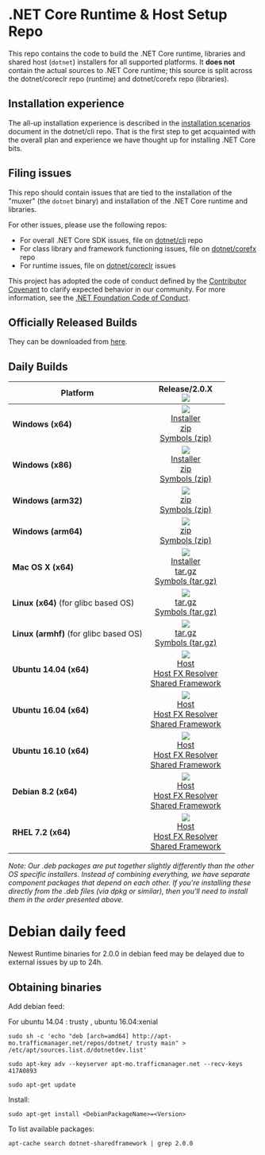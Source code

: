 .NET Core Runtime & Host Setup Repo
===================================

This repo contains the code to build the .NET Core runtime, libraries and shared host (`dotnet`) installers for
all supported platforms. It **does not** contain the actual sources to .NET Core runtime; this source is split across
the dotnet/coreclr repo (runtime) and dotnet/corefx repo (libraries).

## Installation experience
The all-up installation experience is described in the [installation scenarios](https://github.com/dotnet/cli/blob/rel/1.0.0/Documentation/cli-installation-scenarios.md)
document in the dotnet/cli repo. That is the first step to get acquainted with the overall plan and experience we have
thought up for installing .NET Core bits.

## Filing issues
This repo should contain issues that are tied to the installation of the "muxer" (the `dotnet` binary) and installation
of the .NET Core runtime and libraries.

For other issues, please use the following repos:

- For overall .NET Core SDK issues, file on [dotnet/cli](https://github.com/dotnet/cli) repo
- For class library and framework functioning issues, file on [dotnet/corefx](https://github.com/dotnet/corefx) repo
- For runtime issues, file on [dotnet/coreclr](https://github.com/dotnet/coreclr) issues

This project has adopted the code of conduct defined by the [Contributor Covenant](http://contributor-covenant.org/) to clarify expected behavior in our community. For more information, see the [.NET Foundation Code of Conduct](http://www.dotnetfoundation.org/code-of-conduct).

Officially Released Builds
--------------------------

They can be downloaded from [here](https://www.microsoft.com/net/download#core).

Daily Builds
------------

|   Platform   |   Release/2.0.X<br>[![][build-badge-2.0.x]][build-2.0.x] |
|---------|:----------:|
|   **Windows (x64)**    |   [![][win-x64-badge-2.0.X]][win-x64-badge-2.0.X]<br>[Installer][win-x64-installer-2.0.X]<br>[zip][win-x64-zip-2.0.X]<br>[Symbols (zip)][win-x64-symbols-zip-2.0.X]   |
|   **Windows (x86)**    |   [![][win-x86-badge-2.0.X]][win-x86-badge-2.0.X]<br>[Installer][win-x86-installer-2.0.X]<br>[zip][win-x86-zip-2.0.X]<br>[Symbols (zip)][win-x86-symbols-zip-2.0.X]   |
|   **Windows (arm32)**  |   [![][win-arm-badge-2.0.X]][win-arm-badge-2.0.X]<br>[zip][win-arm-zip-2.0.X]<br>[Symbols (zip)][win-arm-symbols-zip-2.0.X]   |
|   **Windows (arm64)**  |   [![][win-arm64-badge-2.0.X]][win-arm64-badge-2.0.X]<br>[zip][win-arm64-zip-2.0.X]<br>[Symbols (zip)][win-arm64-symbols-zip-2.0.X]   |
|   **Mac OS X (x64)**       |   [![][osx-badge-2.0.X]][osx-badge-2.0.X]<br>[Installer][osx-installer-2.0.X]<br>[tar.gz][osx-targz-2.0.X]<br>[Symbols (tar.gz)][osx-symbols-targz-2.0.X]   |
|   **Linux (x64)** (for glibc based OS)  |   [![][linux-x64-badge-2.0.X]][linux-x64-badge-2.0.X]<br>[tar.gz][linux-x64-targz-2.0.X]<br>[Symbols (tar.gz)][linux-x64-symbols-targz-2.0.X]   |
|   **Linux (armhf)** (for glibc based OS)  |   [![][linux-arm-badge-2.0.X]][linux-arm-badge-2.0.X]<br>[tar.gz][linux-arm-targz-2.0.X]<br>[Symbols (tar.gz)][linux-arm-symbols-targz-2.0.X]   |
|   **Ubuntu 14.04 (x64)**   |   [![][ubuntu-14.04-badge-2.0.X]][ubuntu-14.04-badge-2.0.X]<br>[Host][ubuntu-14.04-host-2.0.X]<br>[Host FX Resolver][ubuntu-14.04-hostfxr-2.0.X]<br>[Shared Framework][ubuntu-14.04-sharedfx-2.0.X]<br>  |
|   **Ubuntu 16.04 (x64)**   |   [![][ubuntu-16.04-badge-2.0.X]][ubuntu-16.04-badge-2.0.X]<br>[Host][ubuntu-16.04-host-2.0.X]<br>[Host FX Resolver][ubuntu-16.04-hostfxr-2.0.X]<br>[Shared Framework][ubuntu-16.04-sharedfx-2.0.X]<br>  |
|   **Ubuntu 16.10 (x64)**   |   [![][ubuntu-16.10-badge-2.0.X]][ubuntu-16.10-badge-2.0.X]<br>[Host][ubuntu-16.10-host-2.0.X]<br>[Host FX Resolver][ubuntu-16.10-hostfxr-2.0.X]<br>[Shared Framework][ubuntu-16.10-sharedfx-2.0.X]<br>  |
|   **Debian 8.2 (x64)**     |   [![][debian-8.2-badge-2.0.X]][debian-8.2-badge-2.0.X]<br>[Host][debian-8.2-host-2.0.X]<br>[Host FX Resolver][debian-8.2-hostfxr-2.0.X]<br>[Shared Framework][debian-8.2-sharedfx-2.0.X]<br>  |
|   **RHEL 7.2 (x64)**       |   [![][rhel7-badge-2.0.X]][rhel7-badge-2.0.X]<br>[Host][rhel7-host-2.0.X]<br>[Host FX Resolver][rhel7-hostfxr-2.0.X]<br>[Shared Framework][rhel7-sharedfx-2.0.X]<br>   |

*Note: Our .deb packages are put together slightly differently than the other OS specific installers. Instead of combining everything, we have separate component packages that depend on each other. If you're installing these directly from the .deb files (via dpkg or similar), then you'll need to install them in the order presented above.*

[build-badge-2.0.X]: https://devdiv.visualstudio.com/_apis/public/build/definitions/0bdbc590-a062-4c3f-b0f6-9383f67865ee/6161/badge
[build-2.0.X]: https://devdiv.visualstudio.com/DevDiv/_build/index?definitionId=6161&_a=completed

[win-x64-badge-2.0.X]: https://dotnetcli.blob.core.windows.net/dotnet/Runtime/release/2.0.0/sharedfx_win-x64_Release_version_badge.svg
[win-x64-installer-2.0.X]: https://dotnetcli.blob.core.windows.net/dotnet/Runtime/release/2.0.0/dotnet-runtime-latest-win-x64.exe
[win-x64-zip-2.0.X]: https://dotnetcli.blob.core.windows.net/dotnet/Runtime/release/2.0.0/dotnet-runtime-latest-win-x64.zip
[win-x64-symbols-zip-2.0.X]: https://dotnetcli.blob.core.windows.net/dotnet/Runtime/release/2.0.0/runtime.win-x64.Microsoft.NETCore.App.latest.symbols.nupkg

[win-x86-badge-2.0.X]: https://dotnetcli.blob.core.windows.net/dotnet/Runtime/release/2.0.0/sharedfx_win-x86_Release_version_badge.svg
[win-x86-installer-2.0.X]: https://dotnetcli.blob.core.windows.net/dotnet/Runtime/release/2.0.0/dotnet-runtime-latest-win-x86.exe
[win-x86-zip-2.0.X]: https://dotnetcli.blob.core.windows.net/dotnet/Runtime/release/2.0.0/dotnet-runtime-latest-win-x86.zip
[win-x86-symbols-zip-2.0.X]: https://dotnetcli.blob.core.windows.net/dotnet/Runtime/release/2.0.0/runtime.win-x86.Microsoft.NETCore.App.latest.symbols.nupkg

[win-arm-badge-2.0.X]: https://dotnetcli.blob.core.windows.net/dotnet/Runtime/release/2.0.0/sharedfx_win-arm_Release_version_badge.svg
[win-arm-zip-2.0.X]: https://dotnetcli.blob.core.windows.net/dotnet/Runtime/release/2.0.0/dotnet-runtime-latest-win-arm.zip
[win-arm-symbols-zip-2.0.X]: https://dotnetcli.blob.core.windows.net/dotnet/Runtime/release/2.0.0/runtime.win-arm.Microsoft.NETCore.App.latest.symbols.nupkg

[win-arm64-badge-2.0.X]: https://dotnetcli.blob.core.windows.net/dotnet/Runtime/release/2.0.0/sharedfx_win-arm64_Release_version_badge.svg
[win-arm64-zip-2.0.X]: https://dotnetcli.blob.core.windows.net/dotnet/Runtime/release/2.0.0/dotnet-runtime-latest-win-arm64.zip
[win-arm64-symbols-zip-2.0.X]: https://dotnetcli.blob.core.windows.net/dotnet/Runtime/release/2.0.0/runtime.win-arm64.Microsoft.NETCore.App.latest.symbols.nupkg

[osx-badge-2.0.X]: https://dotnetcli.blob.core.windows.net/dotnet/Runtime/release/2.0.0/sharedfx_osx-x64_Release_version_badge.svg
[osx-installer-2.0.X]: https://dotnetcli.blob.core.windows.net/dotnet/Runtime/release/2.0.0/dotnet-runtime-latest-osx-x64.pkg
[osx-targz-2.0.X]: https://dotnetcli.blob.core.windows.net/dotnet/Runtime/release/2.0.0/dotnet-runtime-latest-osx-x64.tar.gz
[osx-symbols-targz-2.0.X]: https://dotnetcli.blob.core.windows.net/dotnet/Runtime/release/2.0.0/runtime.osx-x64.Microsoft.NETCore.App.latest.symbols.nupkg

[linux-x64-badge-2.0.X]: https://dotnetcli.blob.core.windows.net/dotnet/Runtime/release/2.0.0/sharedfx_linux-x64_Release_version_badge.svg
[linux-x64-targz-2.0.X]: https://dotnetcli.blob.core.windows.net/dotnet/Runtime/release/2.0.0/dotnet-runtime-latest-linux-x64.tar.gz
[linux-x64-symbols-targz-2.0.X]: https://dotnetcli.blob.core.windows.net/dotnet/Runtime/release/2.0.0/runtime.linux-x64.Microsoft.NETCore.App.latest.symbols.nupkg

[linux-arm-badge-2.0.X]: https://dotnetcli.blob.core.windows.net/dotnet/Runtime/release/2.0.0/sharedfx_linux-arm_Release_version_badge.svg
[linux-arm-targz-2.0.X]: https://dotnetcli.blob.core.windows.net/dotnet/Runtime/release/2.0.0/dotnet-runtime-latest-linux-arm.tar.gz
[linux-arm-symbols-targz-2.0.X]: https://dotnetcli.blob.core.windows.net/dotnet/Runtime/release/2.0.0/runtime.linux-arm.Microsoft.NETCore.App.latest.symbols.nupkg

[ubuntu-14.04-badge-2.0.X]: https://dotnetcli.blob.core.windows.net/dotnet/Runtime/release/2.0.0/sharedfx_ubuntu.14.04-x64_Release_version_badge.svg
[ubuntu-14.04-host-2.0.X]: https://dotnetcli.blob.core.windows.net/dotnet/Runtime/release/2.0.0/dotnet-host-latest-ubuntu.14.04-x64.deb
[ubuntu-14.04-hostfxr-2.0.X]: https://dotnetcli.blob.core.windows.net/dotnet/Runtime/release/2.0.0/dotnet-hostfxr-latest-ubuntu.14.04-x64.deb
[ubuntu-14.04-sharedfx-2.0.X]: https://dotnetcli.blob.core.windows.net/dotnet/Runtime/release/2.0.0/dotnet-runtime-latest-ubuntu.14.04-x64.deb

[ubuntu-16.04-badge-2.0.X]: https://dotnetcli.blob.core.windows.net/dotnet/Runtime/release/2.0.0/sharedfx_ubuntu.16.04-x64_Release_version_badge.svg
[ubuntu-16.04-host-2.0.X]: https://dotnetcli.blob.core.windows.net/dotnet/Runtime/release/2.0.0/dotnet-host-latest-ubuntu.16.04-x64.deb
[ubuntu-16.04-hostfxr-2.0.X]: https://dotnetcli.blob.core.windows.net/dotnet/Runtime/release/2.0.0/dotnet-hostfxr-latest-ubuntu.16.04-x64.deb
[ubuntu-16.04-sharedfx-2.0.X]: https://dotnetcli.blob.core.windows.net/dotnet/Runtime/release/2.0.0/dotnet-runtime-latest-ubuntu.16.04-x64.deb

[ubuntu-16.10-badge-2.0.X]: https://dotnetcli.blob.core.windows.net/dotnet/Runtime/release/2.0.0/sharedfx_ubuntu.16.10-x64_Release_version_badge.svg
[ubuntu-16.10-host-2.0.X]: https://dotnetcli.blob.core.windows.net/dotnet/Runtime/release/2.0.0/dotnet-host-latest-ubuntu.16.10-x64.deb
[ubuntu-16.10-hostfxr-2.0.X]: https://dotnetcli.blob.core.windows.net/dotnet/Runtime/release/2.0.0/dotnet-hostfxr-latest-ubuntu.16.10-x64.deb
[ubuntu-16.10-sharedfx-2.0.X]: https://dotnetcli.blob.core.windows.net/dotnet/Runtime/release/2.0.0/dotnet-runtime-latest-ubuntu.16.10-x64.deb

[debian-8.2-badge-2.0.X]: https://dotnetcli.blob.core.windows.net/dotnet/Runtime/release/2.0.0/sharedfx_debian.8-x64_Release_version_badge.svg
[debian-8.2-host-2.0.X]: https://dotnetcli.blob.core.windows.net/dotnet/Runtime/release/2.0.0/dotnet-host-latest-debian.8-x64.deb
[debian-8.2-hostfxr-2.0.X]: https://dotnetcli.blob.core.windows.net/dotnet/Runtime/release/2.0.0/dotnet-hostfxr-latest-debian.8-x64.deb
[debian-8.2-sharedfx-2.0.X]: https://dotnetcli.blob.core.windows.net/dotnet/Runtime/release/2.0.0/dotnet-runtime-latest-debian.8-x64.deb

[rhel7-badge-2.0.X]: https://dotnetcli.blob.core.windows.net/dotnet/Runtime/release/2.0.0/sharedfx_rhel.7-x64_Release_version_badge.svg
[rhel7-host-2.0.X]: https://dotnetcli.blob.core.windows.net/dotnet/Runtime/release/2.0.0/dotnet-host-latest-rhel.7-x64.rpm
[rhel7-hostfxr-2.0.X]: https://dotnetcli.blob.core.windows.net/dotnet/Runtime/release/2.0.0/dotnet-hostfxr-latest-rhel.7-x64.rpm
[rhel7-sharedfx-2.0.X]: https://dotnetcli.blob.core.windows.net/dotnet/Runtime/release/2.0.0/dotnet-runtime-latest-rhel.7-x64.rpm

# Debian daily feed

Newest Runtime binaries for 2.0.0 in debian feed may be delayed due to external issues by up to 24h.

## Obtaining binaries

Add debian feed:

For ubuntu 14.04 : trusty , ubuntu 16.04:xenial
```
sudo sh -c 'echo "deb [arch=amd64] http://apt-mo.trafficmanager.net/repos/dotnet/ trusty main" > /etc/apt/sources.list.d/dotnetdev.list'

sudo apt-key adv --keyserver apt-mo.trafficmanager.net --recv-keys 417A0893

sudo apt-get update
```

Install:
```
sudo apt-get install <DebianPackageName>=<Version>
```

To list available packages:
```
apt-cache search dotnet-sharedframework | grep 2.0.0
```
